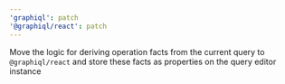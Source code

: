 ```yaml
---
'graphiql': patch
'@graphiql/react': patch
---
```


Move the logic for deriving operation facts from the current query to `@graphiql/react` and store these facts as properties on the query editor instance
